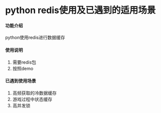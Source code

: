 # python redis使用及已遇到的适用场景

#### 功能介绍
python使用redis进行数据缓存

#### 使用说明

1. 需要redis包
2. 按照demo

#### 已遇到使用场景

1. 高频获取的冷数据缓存
2. 游戏过程中状态缓存
3. 高并发锁